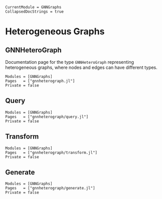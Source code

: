 ```@meta
CurrentModule = GNNGraphs
CollapsedDocStrings = true
```

# Heterogeneous Graphs


## GNNHeteroGraph
Documentation page for the type `GNNHeteroGraph` representing heterogeneous graphs, where  nodes and edges can have different types.

```@autodocs
Modules = [GNNGraphs]
Pages   = ["gnnheterograph.jl"]
Private = false
```

## Query

```@autodocs
Modules = [GNNGraphs]
Pages   = ["gnnheterograph/query.jl"]
Private = false
```

## Transform

```@autodocs
Modules = [GNNGraphs]
Pages   = ["gnnheterograph/transform.jl"]
Private = false
```

## Generate

```@autodocs
Modules = [GNNGraphs]
Pages   = ["gnnheterograph/generate.jl"]
Private = false
```

